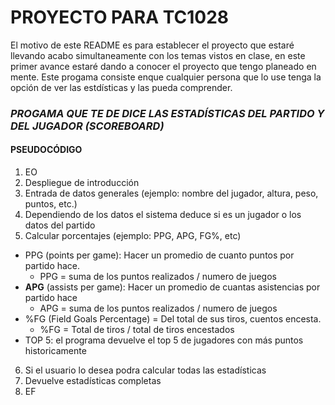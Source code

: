 # PROYECTO PARA TC1028
El motivo de este README es para establecer el proyecto que estaré llevando acabo simultaneamente con los temas vistos en clase, en este primer avance estaré dando a conocer el proyecto que tengo planeado en mente. Este progama consiste enque cualquier persona que lo use tenga la opción de ver las estdísticas y las pueda comprender.
### ***PROGAMA QUE TE DE DICE LAS ESTADÍSTICAS DEL PARTIDO Y DEL JUGADOR (SCOREBOARD)***
#### PSEUDOCÓDIGO
1. EO
2. Despliegue de introducción
3. Entrada de datos generales (ejemplo: nombre del jugador, altura, peso, puntos, etc.)
4. Dependiendo de los datos el sistema deduce si es un jugador o los datos del partido
5. Calcular porcentajes (ejemplo: PPG, APG, FG%, etc)
  - PPG (points per game): Hacer un promedio de cuanto puntos por partido hace.
    - PPG = suma de los puntos realizados / numero de juegos
  - **APG** (assists per game): Hacer un promedio de cuantas asistencias por partido hace
    - APG = suma de los puntos realizados / numero de juegos
  - %FG (Field Goals Percentage) = Del total de sus tiros, cuentos encesta.
    - %FG = Total de tiros / total de tiros encestados
  - TOP 5: el programa devuelve el top 5 de jugadores con más puntos historicamente
6. Si el usuario lo desea podra calcular todas las estadísticas
7. Devuelve estadísticas completas
9. EF
